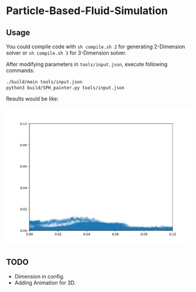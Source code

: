 # Particle-Based-Fluid-Simulation

## Usage

You could compile code with `sh compile.sh 2` for generating 2-Dimension solver or `sh compile.sh 3` for 3-Dimension solver.

After modifying parameters in `tools/input.json`, execute following commands:

```
./build/main tools/input.json
python3 build/SPH_painter.py tools/input.json
```

Results would be like:

[![video](.assets/Figure_2.png)](.assets/10000_1000.mp4)

<!-- ![Figure_1](.assets/Figure_1.png "Figure_1")
![Figure_2](.assets/Figure_2.png "Figure_2") -->

## TODO
- Dimension in config.
- Adding Animation for 3D.
